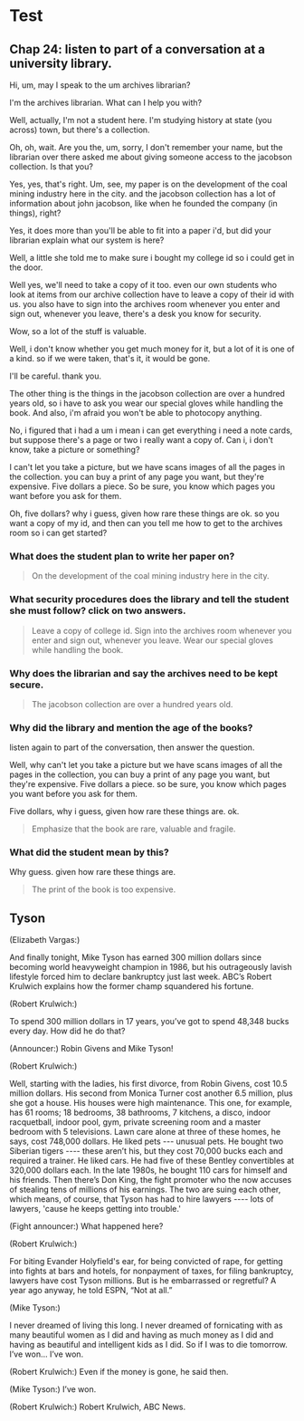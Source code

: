 # Test

## Chap 24: listen to part of a conversation at a university library. 

Hi, um, may I speak to the um archives librarian? 

I'm the archives librarian. What can I help you with?

Well, actually, I'm not a student here. I'm studying history at state (you across) town, but there's a collection. 

Oh, oh, wait. Are you the, um, sorry, I don't remember your name, but the librarian over there asked me about giving someone access to the jacobson collection. Is that you?

Yes, yes, that's right. Um, see, my paper is on the development of the coal mining industry here in the city. and the jacobson collection has a lot of information about john jacobson, like when he founded the company (in things), right?

Yes, it does more than you'll be able to fit into a paper i'd, but did your librarian explain what our system is here?

Well, a little she told me to make sure i bought my college id so i could get in the door.

Well yes, we'll need to take a copy of it too. even our own students who look at items from our archive collection have to leave a copy of their id with us. you also have to sign into the archives room whenever you enter and sign out, whenever you leave, there's a desk you know for security. 

Wow, so a lot of the stuff is valuable. 

Well, i don't know whether you get much money for it, but a lot of it is one of a kind. so if we were taken, that's it, it would be gone. 

I'll be careful. thank you. 

The other thing is the things in the jacobson collection are over a hundred years old, so i have to ask you wear our special gloves while handling the book. And also, i'm afraid you won't be able to photocopy anything.

No, i figured that i had a um i mean i can get everything i need a note cards, but suppose there's a page or two i really want a copy of. Can i, i don't know, take a picture or something?

I can't let you take a picture, but we have scans images of all the pages in the collection. you can buy a print of any page you want, but they're expensive. Five dollars a piece. So be sure, you know which pages you want before you ask for them. 

Oh, five dollars? why i guess, given how rare these things are ok. so you want a copy of my id, and then can you tell me how to get to the archives room so i can get started? 

### What does the student plan to write her paper on?

> On the development of the coal mining industry here in the city.

### What security procedures does the library and tell the student she must follow? click on two answers. 

> Leave a copy of college id.
> Sign into the archives room whenever you enter and sign out, whenever you leave.
> Wear our special gloves while handling the book.

### Why does the librarian and say the archives need to be kept secure.

> The jacobson collection are over a hundred years old.

### Why did the library and mention the age of the books?

listen again to part of the conversation, then answer the question. 

Well, why can't let you take a picture but we have scans images of all the pages in the collection, you can buy a print of any page you want, but they're expensive. Five dollars a piece. so be sure, you know which pages you want before you ask for them. 

Five dollars, why i guess, given how rare these things are. ok. 

> Emphasize that the book are rare, valuable and fragile.

### What did the student mean by this?

Why guess. given how rare these things are. 

> The print of the book is too expensive.


## Tyson

(Elizabeth Vargas:)

And finally tonight, Mike Tyson has earned 300 million dollars since becoming world heavyweight champion in 1986, but his outrageously lavish lifestyle forced him to declare bankruptcy just last week. ABC’s Robert Krulwich explains how the former champ squandered his fortune.

(Robert Krulwich:)

To spend 300 million dollars in 17 years, you’ve got to spend 48,348 bucks every day. How did he do that?

(Announcer:) Robin Givens and Mike Tyson!

(Robert Krulwich:)

Well, starting with the ladies, his first divorce, from Robin Givens, cost 10.5 million dollars. His second from Monica Turner cost another 6.5 million, plus she got a house. His houses were high maintenance. This one, for example, has 61 rooms; 18 bedrooms, 38 bathrooms, 7 kitchens, a disco, indoor racquetball, indoor pool, gym, private screening room and a master bedroom with 5 televisions. Lawn care alone at three of these homes, he says, cost 748,000 dollars. He liked pets --- unusual pets. He bought two Siberian tigers ---- these aren’t his, but they cost 70,000 bucks each and required a trainer. He liked cars. He had five of these Bentley convertibles at 320,000 dollars each. In the late 1980s, he bought 110 cars for himself and his friends. Then there’s Don King, the fight promoter who the now accuses of stealing tens of millions of his earnings. The two are suing each other, which means, of course, that Tyson has had to hire lawyers ---- lots of lawyers, 'cause he keeps getting into trouble.'

(Fight announcer:) What happened here?

(Robert Krulwich:)

For biting Evander Holyfield's ear, for being convicted of rape, for getting into fights at bars and hotels, for nonpayment of taxes, for filing bankruptcy, lawyers have cost Tyson millions. But is he embarrassed or regretful? A year ago anyway, he told ESPN, “Not at all.”

(Mike Tyson:)

I never dreamed of living this long. I never dreamed of fornicating with as many beautiful women as I did and having as much money as I did and having as beautiful and intelligent kids as I did. So if I was to die tomorrow. I’ve won… I’ve won.

(Robert Krulwich:) Even if the money is gone, he said then.

(Mike Tyson:) I’ve won.

(Robert Krulwich:) Robert Krulwich, ABC News.